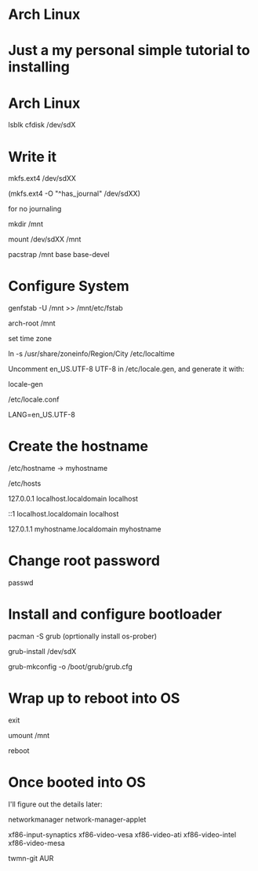# Arch Linux

# Just a my personal simple tutorial to installing 
# Arch Linux

lsblk
cfdisk /dev/sdX
# Write it
mkfs.ext4 /dev/sdXX

(mkfs.ext4 -O "^has_journal" /dev/sdXX)

for no journaling

mkdir /mnt

mount /dev/sdXX /mnt

pacstrap /mnt base base-devel
# Configure System
genfstab -U /mnt >> /mnt/etc/fstab

arch-root /mnt

set time zone

ln -s /usr/share/zoneinfo/Region/City /etc/localtime

Uncomment en_US.UTF-8 UTF-8 in /etc/locale.gen, and generate it with: 

locale-gen

/etc/locale.conf

LANG=en_US.UTF-8

# Create the hostname
/etc/hostname -> myhostname

/etc/hosts

127.0.0.1	  localhost.localdomain	  localhost

::1		      localhost.localdomain	  localhost

127.0.1.1	  myhostname.localdomain	myhostname

# Change root password
passwd

# Install and configure bootloader
pacman -S grub (oprtionally install os-prober)

grub-install /dev/sdX

grub-mkconfig -o /boot/grub/grub.cfg

# Wrap up to reboot into OS
exit

umount /mnt

reboot

# Once booted into OS
I'll figure out the details later:

networkmanager network-manager-applet

xf86-input-synaptics
xf86-video-vesa
xf86-video-ati
xf86-video-intel
xf86-video-mesa

twmn-git AUR
